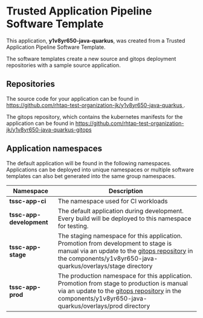 # Trusted Application Pipeline Software Template

This application, **y1v8yr650-java-quarkus**, was created from a Trusted Application Pipeline Software Template.

The software templates create a new source and gitops deployment repositories with a sample source application. 

## Repositories

The source code for your application can be found in [https://github.com/rhtap-test-organization-jk/y1v8yr650-java-quarkus ](https://github.com/rhtap-test-organization-jk/y1v8yr650-java-quarkus ).
 
The gitops repository, which contains the kubernetes manifests for the application can be found in 
[https://github.com/rhtap-test-organization-jk/y1v8yr650-java-quarkus-gitops ](https://github.com/rhtap-test-organization-jk/y1v8yr650-java-quarkus-gitops ) 

## Application namespaces 

The default application will be found in the following namespaces. Applications can be deployed into unique namespaces or multiple software templates can also bet generated into the same group namespaces.  

|  Namespace   |  Description   |  
| -------- | -------- |
| **tssc-app-ci** | The namespace used for CI workloads |
| **tssc-app-development** | The default application during development. Every build will be deployed to this namespace for testing. |
| **tssc-app-stage** | The staging namespace for this application. Promotion from development to stage is manual via an update to the [gitops repository](https://github.com/rhtap-test-organization-jk/y1v8yr650-java-quarkus-gitops ) in the components/y1v8yr650-java-quarkus/overlays/stage directory |
| **tssc-app-prod** | The production namespace for this application. Promotion from stage to production is manual via an update to the [gitops repository](https://github.com/rhtap-test-organization-jk/y1v8yr650-java-quarkus-gitops ) in the components/y1v8yr650-java-quarkus/overlays/prod directory |